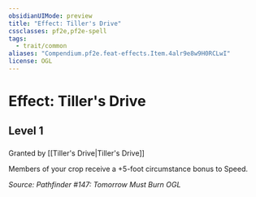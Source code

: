 ```yaml
---
obsidianUIMode: preview
title: "Effect: Tiller's Drive"
cssclasses: pf2e,pf2e-spell
tags:
  - trait/common
aliases: "Compendium.pf2e.feat-effects.Item.4alr9e8w9H0RCLwI"
license: OGL
---
```

# Effect: Tiller's Drive
## Level 1
### 






Granted by [[Tiller's Drive|Tiller's Drive]]

Members of your crop receive a +5-foot circumstance bonus to Speed.

*Source: Pathfinder #147: Tomorrow Must Burn*
*OGL*